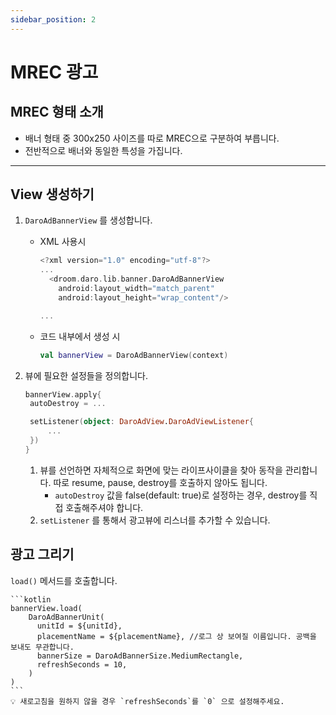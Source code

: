 ```yaml
---
sidebar_position: 2
---
```


# MREC 광고

## MREC 형태 소개

- 배너 형태 중 300x250 사이즈를 따로 MREC으로 구분하여 부릅니다.
- 전반적으로 배너와 동일한 특성을 가집니다.

---

## View 생성하기

1. `DaroAdBannerView` 를 생성합니다.

   - XML 사용시

     ```kotlin
     <?xml version="1.0" encoding="utf-8"?>
     ...
       <droom.daro.lib.banner.DaroAdBannerView
         android:layout_width="match_parent"
         android:layout_height="wrap_content"/>

     ...
     ```

   - 코드 내부에서 생성 시

     ```kotlin
     val bannerView = DaroAdBannerView(context)
     ```

2. 뷰에 필요한 설정들을 정의합니다.

   ```kotlin
   bannerView.apply{
   	autoDestroy = ...

   	setListener(object: DaroAdView.DaroAdViewListener{
   		...
   	})
   }
   ```

   1. 뷰를 선언하면 자체적으로 화면에 맞는 라이프사이클을 찾아 동작을 관리합니다. 따로 resume, pause, destroy를 호출하지 않아도 됩니다.
      - `autoDestroy` 값을 false(default: true)로 설정하는 경우, destroy를 직접 호출해주셔야 합니다.
   2. `setListener` 를 통해서 광고뷰에 리스너를 추가할 수 있습니다.

## 광고 그리기

`load()` 메서드를 호출합니다.

    ```kotlin
    bannerView.load(
        DaroAdBannerUnit(
          unitId = ${unitId},
          placementName = ${placementName}, //로그 상 보여질 이름입니다. 공백을 보내도 무관합니다.
          bannerSize = DaroAdBannerSize.MediumRectangle,
          refreshSeconds = 10,
        )
    )
    ```
    💡 새로고침을 원하지 않을 경우 `refreshSeconds`를 `0` 으로 설정해주세요.
